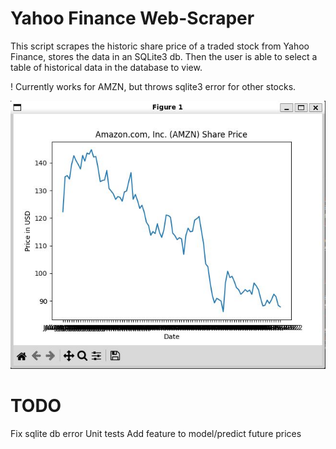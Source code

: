 # Yahoo Finance Web-Scraper

This script scrapes the historic share price of a traded stock from Yahoo Finance, stores the data in an SQLite3 db.
Then the user is able to select a table of historical data in the database to view.
 
! Currently works for AMZN, but throws sqlite3 error for other stocks.

![AMZN Share Price History](tracking_service/graphs/AMZN.JPG)

# TODO 
Fix sqlite db error
Unit tests
Add feature to model/predict future prices
